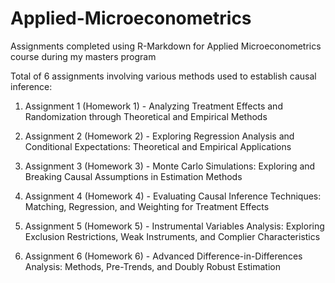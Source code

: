 # Applied-Microeconometrics
Assignments completed using R-Markdown for Applied Microeconometrics course during my masters program

Total of 6 assignments involving various methods used to establish causal inference:

  1. Assignment 1 (Homework 1) - Analyzing Treatment Effects and Randomization through Theoretical and Empirical Methods

  2. Assignment 2 (Homework 2) - Exploring Regression Analysis and Conditional Expectations: Theoretical and Empirical Applications

  3. Assignment 3 (Homework 3) - Monte Carlo Simulations: Exploring and Breaking Causal Assumptions in Estimation Methods 

  4. Assignment 4 (Homework 4) - Evaluating Causal Inference Techniques: Matching, Regression, and Weighting for Treatment Effects

  5. Assignment 5 (Homework 5) - Instrumental Variables Analysis: Exploring Exclusion Restrictions, Weak Instruments, and Complier Characteristics

  6. Assignment 6 (Homework 6)  - Advanced Difference-in-Differences Analysis: Methods, Pre-Trends, and Doubly Robust Estimation

